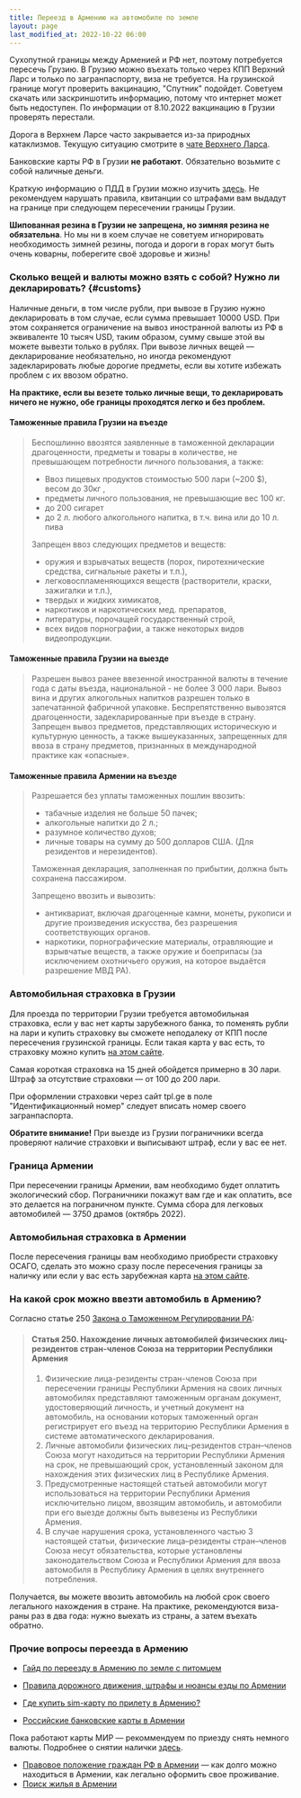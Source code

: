 ```yaml
---
title: Переезд в Армению на автомобиле по земле
layout: page
last_modified_at: 2022-10-22 06:00
---
```


Сухопутной границы между Арменией и РФ нет, поэтому потребуется пересечь Грузию. В Грузию можно въехать только через
КПП Верхний Ларс и только по загранпаспорту, виза не требуется. На грузинской границе могут проверить вакцинацию,
"Спутник" подойдет. Советуем скачать или заскриншотить информацию, потому что интернет может быть недоступен.
По информации от 8.10.2022 вакцинацию в Грузии проверять перестали.

Дорога в Верхнем Ларсе часто закрывается из-за природных катаклизмов. Текущую ситуацию смотрите в
[чате Верхнего Ларса](https://t.me/VerhniyLars).

Банковские карты РФ в Грузии **не работают**. Обязательно возьмите с собой наличные деньги.

Краткую информацию о ПДД в Грузии можно изучить [здесь](https://autotraveler.ru/georgia/). Не рекомендуем нарушать правила,
квитанции со штрафами вам выдадут на границе при следующем пересечении границы Грузии.

**Шипованная резина в Грузии не запрещена, но зимняя резина не обязательна**. Но мы ни в коем случае не советуем игнорировать
необходимость зимней резины, погода и дороги в горах могут быть очень коварны, поберегите своё здоровье и жизнь!

### Сколько вещей и валюты можно взять с собой? Нужно ли декларировать? {#customs}

Наличные деньги, в том числе рубли, при вывозе в Грузию нужно декларировать в том случае, если сумма превышает 10000 USD.
При этом сохраняется ограничение на вывоз иностранной валюты из РФ в эквиваленте 10 тысяч USD, таким образом, сумму свыше
этой вы можете вывезти только в рублях. При вывозе личных вещей — декларирование необязательно, но иногда рекомендуют
задекларировать любые дорогие предметы, если вы хотите избежать проблем с их ввозом обратно.

**На практике, если вы везете только личные вещи, то декларировать ничего не нужно, обе границы проходятся легко и без проблем.**

#### Таможенные правила Грузии на въезде

> Беспошлинно ввозятся заявленные в таможенной декларации драгоценности, предметы и товары в количестве, не превышающем потребности личного пользования, а также:
> - Ввоз пищевых продуктов стоимостью 500 лари (~200 $), весом до 30кг ,
> - предметы личного пользования, не превышающие вес 100 кг.
> - до 200 сигарет
> - до 2 л. любого алкогольного напитка, в т.ч. вина или до 10 л. пива
> 
> Запрещен ввоз следующих предметов и веществ:
> - оружия и взрывчатых веществ (порох, пиротехнические средства, сигнальные ракеты и т.п.),
> - легковоспламеняющихся веществ (растворители, краски, зажигалки и т.п.),
> - твердых и жидких химикатов,
> - наркотиков и наркотических мед. препаратов,
> - литературы, порочащей государственный строй,
> - всех видов порнографии, а также некоторых видов видеопродукции.

#### Таможенные правила Грузии на выезде

> Разрешен вывоз ранее ввезенной иностранной валюты в течение года с даты въезда, национальной - не более 3 000 лари.
> Вывоз вина и других алкогольных напитков разрешен только в запечатанной фабричной упаковке.
> Беспрепятственно вывозятся драгоценности, задекларированные при въезде в страну.
> Запрещен вывоз предметов, представляющих историческую и культурную ценность, а также вышеуказанных, запрещенных для ввоза в страну предметов, признанных в международной практике как «опасные».

#### Таможенные правила Армении на въезде

> Разрешается без уплаты таможенных пошлин ввозить:
> - табачные изделия не больше 50 пачек;
> - алкогольные напитки до 2 л.;
> - разумное количество духов;
> - личные товары на сумму до 500 долларов США. (Для резидентов и нерезидентов).
> 
> Таможенная декларация, заполненная по прибытии, должна быть сохранена пассажиром.
> 
> Запрещено ввозить и вывозить:
> - антиквариат, включая драгоценные камни, монеты, рукописи и другие произведения искусства, без разрешения соответствующих органов.
> - наркотики, порнографические материалы, отравляющие и взрывчатые веществ, а также оружие и боеприпасы (за исключением охотничьего оружия, на которое выдаётся разрешение МВД РА).

### Автомобильная страховка в Грузии

Для проезда по территории Грузии требуется автомобильная страховка, если у вас нет карты зарубежного банка, то
поменять рубли на лари и купить страховку вы сможете неподалеку от КПП после пересечения грузинской границы.
Если такая карта у вас есть, то страховку можно купить [на этом сайте](https://tpl.ge/ru).

Самая короткая страховка на 15 дней обойдется примерно в 30 лари. Штраф за отсутствие страховки — от 100 до 200 лари.

При оформлении страховки через сайт tpl.ge в поле "Идентификационный номер" следует вписать номер своего загранпаспорта.

**Обратите внимание!** При выезде из Грузии пограничники всегда проверяют наличие страховки и выписывают штраф, если у вас ее нет.

### Граница Армении

При пересечении границы Армении, вам необходимо будет оплатить экологический сбор. Пограничники покажут вам где и как оплатить,
все это делается на пограничном пункте. Сумма сбора для легковых автомобилей — 3750 драмов (октябрь 2022).

### Автомобильная страховка в Армении

После пересечения границы вам необходимо приобрести страховку ОСАГО, сделать это можно сразу после пересечения границы
за наличку или если у вас есть зарубежная карта [на этом сайте](https://aswa.am/).

### На какой срок можно ввезти автомобиль в Армению?

Согласно статье 250 [Закона о Таможенном Регулировании РА](https://www.arlis.am/documentview.aspx?docid=106029):

> #### Статья 250. Нахождение личных автомобилей физических лиц-резидентов стран-членов Союза на территории Республики Армения
> 1. Физические лица-резиденты стран-членов Союза при пересечении границы Республики Армения на своих личных автомобилях представляют таможенным органам документ, удостоверяющий личность, и учетный документ на автомобиль, на основании которых таможенный орган регистрирует его въезд на территорию Республики Армения в системе автоматического декларирования.
> 2. Личные автомобили физических лиц–резидентов стран–членов Союза могут находиться на территории Республики Армения на срок, не превышающий срок, установленный законом для нахождения этих физических лиц в Республике Армения.
> 3. Предусмотренные настоящей статьей автомобили могут использоваться на территории Республики Армения исключительно лицом, ввозящим автомобиль, и автомобили при его выезде должны быть вывезены из Республики Армения.
> 4. В случае нарушения срока, установленного частью 3 настоящей статьи, физические лица–резиденты стран–членов Союза несут обязательства, которые установлены законодательством Союза и Республики Армения для ввоза автомобиля в Республику Армения в целях внутреннего потребления.

Получается, вы можете ввозить автомобиль на любой срок своего легального нахождения в стране. На практике, рекомендуются
виза-раны раз в два года: нужно выехать из страны, а затем въехать обратно.

### Прочие вопросы переезда в Армению

- [Гайд по переезду в Армению по земле с питомцем](/animals/ground-to-armenia)
- [Правила дорожного движения, штрафы и нюансы езды по Армении](/drive/armenia)

- [Где купить sim-карту по прилету в Армению?](/cellular)
- [Российские банковские карты в Армении](/russian-cards)

Пока работают карты МИР — рекоммендуем по приезду снять немного валюты.
Подробнее о снятии налички [здесь](/russian-cards#снятие-наличных-с-карт-мир).

- [Правовое положение граждан РФ в Армении](/migration) — как долго можно находиться в Армении, как легально оформить свое проживание.
- [Поиск жилья в Армении](/rent-house)
